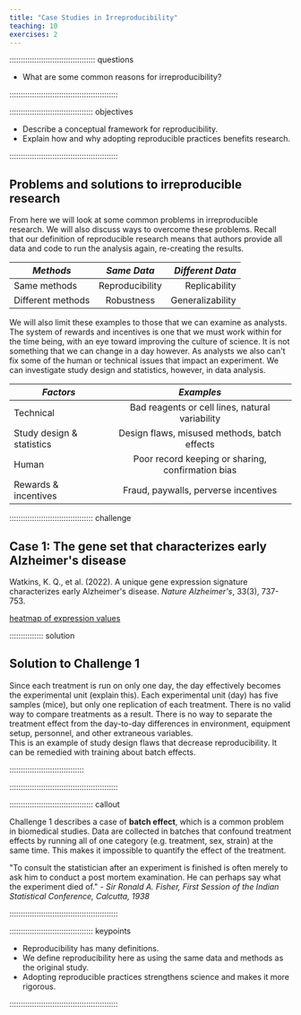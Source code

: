 ```yaml
---
title: "Case Studies in Irreproducibility"
teaching: 10
exercises: 2
---
```


:::::::::::::::::::::::::::::::::::::: questions 

- What are some common reasons for irreproducibility?

::::::::::::::::::::::::::::::::::::::::::::::::

::::::::::::::::::::::::::::::::::::: objectives

- Describe a conceptual framework for reproducibility.
- Explain how and why adopting reproducible practices benefits research.

::::::::::::::::::::::::::::::::::::::::::::::::

## Problems and solutions to irreproducible research
From here we will look at some common problems in irreproducible research. We
will also discuss ways to overcome these problems. Recall that our definition of
reproducible research means that authors provide all data and code to run 
the analysis again, re-creating the results.

| *Methods*       | *Same Data*     | *Different Data* |
|---------------|:-------------:|------:|
| Same methods          | Reproducibility | Replicability |
| Different methods     | Robustness      | Generalizability |

We will also limit these examples to those that we can examine as analysts. The 
system of rewards and incentives is one that we must work within for the time
being, with an eye toward improving the culture of science. It is not something
that we can change in a day however. As analysts we also can't fix some of the 
human or technical issues that impact an experiment. We can investigate study 
design and statistics, however, in data analysis.

| *Factors*                  | *Examples*                                      |
|----------------------------|:-----------------------------------------------:|
| Technical                  | Bad reagents or cell lines, natural variability |
| Study design & statistics  | Design flaws, misused methods, batch effects    |
| Human                      | Poor record keeping or sharing, confirmation bias|
| Rewards & incentives       | Fraud, paywalls, perverse incentives            |

::::::::::::::::::::::::::::::::::::: challenge 

## Case 1: The gene set that characterizes early Alzheimer's disease 

Watkins, K. Q., et al. (2022). A unique gene expression signature characterizes 
early Alzheimer's disease. _Nature Alzheimer's_, 33(3), 737-753.

[heatmap of expression values](../fig/AD_expression_heatmap.png)

:::::::::::::::  solution

## Solution to Challenge 1

Since each treatment is run on only one day, the day effectively becomes
the experimental unit (explain this). Each experimental unit (day) has five
samples (mice), but only one replication of each treatment. There is no
valid way to compare treatments as a result. There is no way to separate
the treatment effect from the day-to-day differences in environment,
equipment setup, personnel, and other extraneous variables.  
This is an example of study design flaws that decrease reproducibility. It can
be remedied with training about batch effects.

:::::::::::::::::::::::::::::::::

::::::::::::::::::::::::::::::::::::::::::::::::



::::::::::::::::::::::::::::::::::::: callout

Challenge 1 describes a case of **batch effect**, which is a common problem in
biomedical studies. Data are collected in batches that confound treatment 
effects by running all of one category (e.g. treatment, sex, strain) at the same
time. This makes it impossible to quantify the effect of the treatment. 

"To consult the statistician after an experiment is finished is often merely to 
ask him to conduct a post mortem examination. He can perhaps say what the 
experiment died of." - *Sir Ronald A. Fisher, First Session of the Indian 
Statistical Conference, Calcutta, 1938*

::::::::::::::::::::::::::::::::::::::::::::::::



::::::::::::::::::::::::::::::::::::: keypoints 

- Reproducibility has many definitions.
- We define reproducibility here as using the same data and methods as the original study.
- Adopting reproducible practices strengthens science and makes it more rigorous.

::::::::::::::::::::::::::::::::::::::::::::::::
